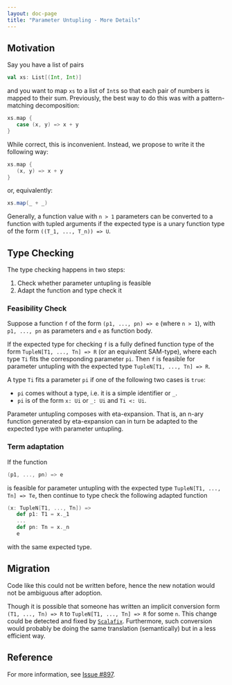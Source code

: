 ```yaml
---
layout: doc-page
title: "Parameter Untupling - More Details"
---
```


## Motivation

Say you have a list of pairs

```scala
val xs: List[(Int, Int)]
```

and you want to map `xs` to a list of `Int`s so that each pair of numbers is mapped to their sum.
Previously, the best way to do this was with a pattern-matching decomposition:

```scala
xs.map {
   case (x, y) => x + y
}
```
While correct, this is inconvenient. Instead, we propose to write it the following way:

```scala
xs.map {
   (x, y) => x + y
}
```

or, equivalently:

```scala
xs.map(_ + _)
```

Generally, a function value with `n > 1` parameters can be converted to a function with tupled arguments if the expected type is a unary function type of the form `((T_1, ..., T_n)) => U`.

## Type Checking

The type checking happens in two steps:

1. Check whether parameter untupling is feasible
2. Adapt the function and type check it

### Feasibility Check

Suppose a function `f` of the form `(p1, ..., pn) => e` (where `n > 1`), with `p1, ..., pn` as parameters and `e` as function body.

If the expected type for checking `f` is a fully defined function type of the form `TupleN[T1, ..., Tn] => R` (or an equivalent SAM-type), where each type `Ti` fits the corresponding parameter `pi`. Then `f` is feasible for parameter untupling with the expected type `TupleN[T1, ..., Tn] => R`.

A type `Ti` fits a parameter `pi` if one of the following two cases is `true`:

* `pi` comes without a type, i.e. it is a simple identifier or `_`.
* `pi` is of the form `x: Ui` or `_: Ui` and `Ti <: Ui`.

Parameter untupling composes with eta-expansion. That is, an n-ary function generated by eta-expansion can in turn be adapted to the expected type with parameter untupling.

### Term adaptation

If the function

```scala
(p1, ..., pn) => e
```

is feasible for parameter untupling with the expected type `TupleN[T1, ..., Tn] => Te`, then continue to type check the following adapted function

```scala
(x: TupleN[T1, ..., Tn]) =>
   def p1: T1 = x._1
   ...
   def pn: Tn = x._n
   e
```

with the same expected type.
## Migration

Code like this could not be written before, hence the new notation would not be ambiguous after adoption.

Though it is possible that someone has written an implicit conversion form `(T1, ..., Tn) => R` to `TupleN[T1, ..., Tn] => R`
for some `n`. This change could be detected and fixed by [`Scalafix`](https://scalacenter.github.io/scalafix/). Furthermore, such conversion would probably
be doing the same translation (semantically) but in a less efficient way.

## Reference

For more information, see [Issue #897](https://github.com/lampepfl/dotty/issues/897).
